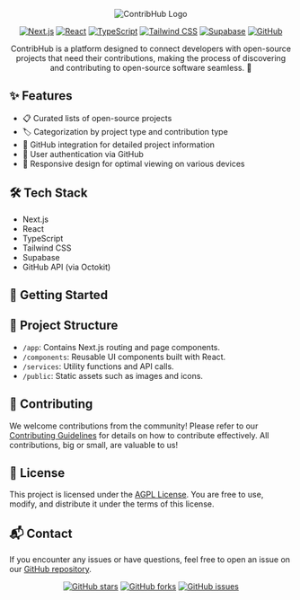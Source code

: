 
<div align="center">

![ContribHub Logo](app/opengraph-image.png)

[![Next.js](https://img.shields.io/badge/Next.js-000000?style=for-the-badge&logo=next.js&logoColor=white)](https://nextjs.org/)
[![React](https://img.shields.io/badge/React-61DAFB?style=for-the-badge&logo=react&logoColor=black)](https://reactjs.org/)
[![TypeScript](https://img.shields.io/badge/TypeScript-3178C6?style=for-the-badge&logo=typescript&logoColor=white)](https://www.typescriptlang.org/)
[![Tailwind CSS](https://img.shields.io/badge/Tailwind_CSS-38B2AC?style=for-the-badge&logo=tailwind-css&logoColor=white)](https://tailwindcss.com/)
[![Supabase](https://img.shields.io/badge/Supabase-3ECF8E?style=for-the-badge&logo=supabase&logoColor=white)](https://supabase.io/)
[![GitHub](https://img.shields.io/badge/GitHub_API-181717?style=for-the-badge&logo=github&logoColor=white)](https://docs.github.com/en/rest)

ContribHub is a platform designed to connect developers with open-source projects that need their contributions, making the process of discovering and contributing to open-source software seamless. 🚀

</div>

## ✨ Features

- 📋 Curated lists of open-source projects
- 🏷️ Categorization by project type and contribution type
- 🔗 GitHub integration for detailed project information
- 🔐 User authentication via GitHub
- 📱 Responsive design for optimal viewing on various devices

## 🛠️ Tech Stack

- Next.js
- React
- TypeScript
- Tailwind CSS
- Supabase
- GitHub API (via Octokit)

## 🚀 Getting Started

## 📁 Project Structure

- `/app`: Contains Next.js routing and page components.
- `/components`: Reusable UI components built with React.
- `/services`: Utility functions and API calls.
- `/public`: Static assets such as images and icons.

## 🤝 Contributing

We welcome contributions from the community! Please refer to our [Contributing Guidelines](CONTRIBUTING.md) for details on how to contribute effectively. All contributions, big or small, are valuable to us!

## 📄 License

This project is licensed under the [AGPL License](LICENSE). You are free to use, modify, and distribute it under the terms of this license.

## 📬 Contact

If you encounter any issues or have questions, feel free to open an issue on our [GitHub repository](https://github.com/graphicmade/contribhub/issues).

<div align="center">

[![GitHub stars](https://img.shields.io/github/stars/graphicmade/contribhub?style=social)](https://github.com/graphicmade/contribhub/stargazers)
[![GitHub forks](https://img.shields.io/github/forks/graphicmade/contribhub?style=social)](https://github.com/graphicmade/contribhub/network/members)
[![GitHub issues](https://img.shields.io/github/issues/graphicmade/contribhub?style=social)](https://github.com/graphicmade/contribhub/issues)

</div>
